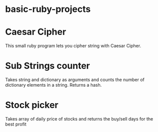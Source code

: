 # basic-ruby-projects

# Caesar Cipher
This small ruby program lets you cipher string with Caesar Cipher.

# Sub Strings counter
Takes string and dictionary as arguments and counts the number of dictionary
 elements in a string. Returns a hash.

# Stock picker

Takes array of daily price of stocks and returns the buy/sell days for the best profit